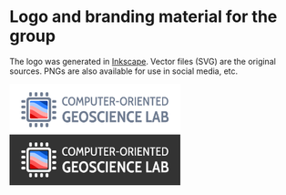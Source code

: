 # Logo and branding material for the group

The logo was generated in [Inkscape](https://inkscape.org). Vector files (SVG)
are the original sources. PNGs are also available for use in social media, etc.

<img src="examples-for-readme.svg" width="300">
